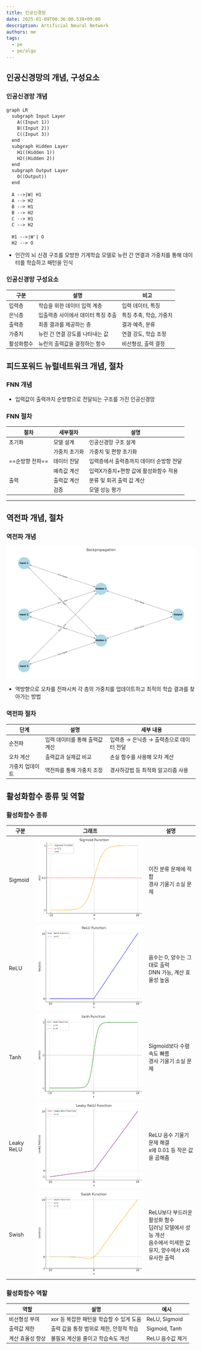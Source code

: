 ```yaml
---
title: 인공신경망
date: 2025-01-09T00:36:00.538+09:00
description: Artificial Neural Network
authors: me
tags:
  - pe
  - pe/algo
---
```


## 인공신경망의 개념, 구성요소

### 인공신경망 개념

```mermaid
graph LR
  subgraph Input Layer
    A((Input 1))
    B((Input 2))
    C((Input 3))
  end
  subgraph Hidden Layer
    H1((Hidden 1))
    H2((Hidden 2))
  end
  subgraph Output Layer
    O((Output))
  end

  A -->|W| H1
  A --> H2
  B --> H1
  B --> H2
  C --> H1
  C --> H2

  H1 -->|W'| O
  H2 --> O
```

- 인간의 뇌 신경 구조를 모방한 기계학습 모델로 뉴런 간 연결과 가중치를 통해 데이터를 학습하고 패턴을 인식

### 인공신경망 구성요소

| 구분 | 설명 | 비고 |
| --- | --- | --- |
| 입력층 | 학습을 위한 데이터 입력 계층 | 입력 데이터, 특징 |
| 은닉층 | 입출력층 사이에서 데이터 특징 추출 | 특징 추축, 학습, 가중치 |
| 출력층 | 최종 결과를 제공하는 층 | 결과 예측, 분류 |
| 가중치 | 뉴런 간 연결 강도를 나타내는 값 | 연결 강도, 학습 조정 |
| 활성화함수 | 뉴런의 출력값을 결정하는 함수 | 비선형성, 출력 결정 |

## 피드포워드 뉴럴네트워크 개념, 절차

### FNN 개념

- 입력값이 출력까지 순방향으로 전달되는 구조를 가진 인공신경망

### FNN 절차

| 절차 | 세부절차 | 설명 |
| --- | --- | --- |
| 초기화 | 모델 설계 | 인공신경망 구조 설계 |
| | 가중치 초기화 | 가중치 및 편향 초기화 |
| ==순방향 전파== | 데이터 전달 | 입력층에서 출력층까지 데이터 순방향 전달 |
| | 예측값 계산 | 입력X가중치+편향 값에 활성화함수 적용 |
| 출력 | 출력값 계산 | 분류 및 회귀 출력 값 계산 |
| | 검증 | 모델 성능 평가 |

---

## 역전파 개념, 절차

### 역전파 개념

![Backpropagation](./assets/backpropagation.png)

- 역방향으로 오차를 전파시켜 각 층의 가중치를 업데이트하고 최적의 학습 결과를 찾아가는 방법

### 역전파 절차

| 단계 | 설명 | 세부 내용 |
|---|---|---|
| 순전파 | 입력 데이터를 통해 출력값 계산 | 입력층 → 은닉층 → 출력층으로 데이터 전달 |
| 오차 계산 | 출력값과 실제값 비교 | 손실 함수를 사용해 오차 계산 |
| 가중치 업데이트 | 역전파를 통해 가중치 조정 | 경사하강법 등 최적화 알고리즘 사용 |

## 활성화함수 종류 및 역할

### 활성화함수 종류

| 구분 | 그래프 | 설명 |
|---|---|---|
| Sigmoid | ![Sigmoid](./assets/sigmoid.png) | 이진 분류 문제에 적합<br/>경사 기울기 소실 문제 |
| ReLU | ![ReLU](./assets/relu.png) | 음수는 0, 양수는 그대로 출력<br/>DNN 가능, 계산 효율성 높음 |
| Tanh | ![Tanh](./assets/tanh.png) | Sigmoid보다 수렴속도 빠름<br/>경사 기울기 소실 문제 |
| Leaky ReLU | ![Leaky ReLU](./assets/leaky-relu.png) | ReLU 음수 기울기 문제 해결<br/>x에 0.01 등 작은 값을 곱해줌 |
| Swish | ![Swish](./assets/swish.png) | ReLU보다 부드러운 활성화 함수<br/>딥러닝 모델에서 성능 개선<br/>음수에서 미세한 값 유지, 양수에서 x와 유사한 출력 |

### 활성화함수 역할

| 역할 | 설명 | 예시 |
|---|---|---|
| 비선형성 부여 | xor 등 복잡한 패턴을 학습할 수 있게 도움 | ReLU, Sigmoid |
| 출력값 제한 | 출력 값을 틍정 범위로 제한, 안정적 학습 | Sigmoid, Tanh |
| 계산 효율성 향상 | 불필요 계산을 줄이고 학습속도 개선 | ReLU 음수값 제거 |
